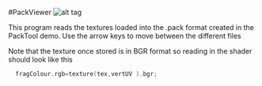 #PackViewer
![alt tag](http://nccastaff.bournemouth.ac.uk/jmacey/GraphicsLib/Demos/TextureComp.png)

This program reads the textures loaded into the .pack format created in the PackTool demo. Use the arrow keys to move between the different files

Note that the texture once stored is in BGR format so reading in the shader should look like this

```c++
  fragColour.rgb=texture(tex,vertUV ).bgr;
```